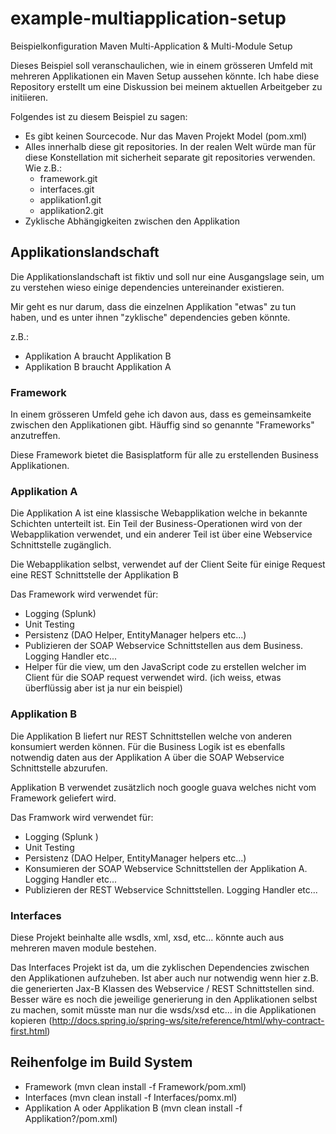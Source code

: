 # example-multiapplication-setup
Beispielkonfiguration Maven Multi-Application &amp; Multi-Module Setup

Dieses Beispiel soll veranschaulichen, wie in einem grösseren Umfeld mit mehreren Applikationen ein Maven Setup aussehen könnte. Ich habe diese Repository erstellt um eine Diskussion bei meinem aktuellen Arbeitgeber zu initiieren.


Folgendes ist zu diesem Beispiel zu sagen:
* Es gibt keinen Sourcecode. Nur das Maven Projekt Model (pom.xml)
* Alles innerhalb diese git repositories. In der realen Welt würde man für diese Konstellation mit sicherheit separate git repositories verwenden. Wie z.B.:
    * framework.git
    * interfaces.git
    * applikation1.git
    * applikation2.git
* Zyklische Abhängigkeiten zwischen den Applikation


## Applikationslandschaft

Die Applikationslandschaft ist fiktiv und soll nur eine Ausgangslage sein, um zu verstehen wieso einige dependencies  untereinander existieren.

Mir geht es nur darum, dass die einzelnen Applikation "etwas" zu tun haben, und es unter ihnen "zyklische" dependencies geben könnte.

z.B.:
* Applikation A braucht Applikation B
* Applikation B braucht Applikation A


### Framework

In einem grösseren Umfeld gehe ich davon aus, dass es gemeinsamkeite zwischen den Applikationen gibt. Häuffig sind so genannte "Frameworks" anzutreffen.

Diese Framework bietet die Basisplatform für alle zu erstellenden Business Applikationen. 


### Applikation A

Die Applikation A ist eine klassische Webapplikation welche in bekannte Schichten unterteilt ist.
Ein Teil der Business-Operationen wird von der Webapplikation verwendet, und ein anderer Teil ist über eine Webservice Schnittstelle zugänglich.

Die Webapplikation selbst, verwendet auf der Client Seite für einige Request eine REST Schnittstelle der Applikation B

Das Framework wird verwendet für:
* Logging (Splunk)
* Unit Testing
* Persistenz (DAO Helper, EntityManager helpers etc...)
* Publizieren der SOAP Webservice Schnittstellen aus dem Business. Logging Handler etc...
* Helper für die view, um den JavaScript code zu erstellen welcher im Client für die SOAP request verwendet wird. (ich weiss, etwas überflüssig aber ist ja nur ein beispiel)


### Applikation B

Die Applikation B liefert nur REST Schnittstellen welche von anderen konsumiert werden können. Für die Business Logik ist es ebenfalls notwendig daten aus der Applikation A über die SOAP Webservice Schnittstelle abzurufen.

Applikation B verwendet zusätzlich noch google guava welches nicht vom Framework geliefert wird.

Das Framwork wird verwendet für:
* Logging (Splunk )
* Unit Testing
* Persistenz (DAO Helper, EntityManager helpers etc...)
* Konsumieren der SOAP Webservice Schnittstellen der Applikation A. Logging Handler etc...
* Publizieren der REST Webservice Schnittstellen. Logging Handler etc...


### Interfaces

Diese Projekt beinhalte alle wsdls, xml, xsd, etc... könnte auch aus mehreren maven module bestehen.

Das Interfaces Projekt ist da, um die zyklischen Dependencies zwischen den Applikationen aufzuheben. Ist aber auch nur notwendig wenn hier z.B. die generierten Jax-B Klassen des Webservice / REST Schnittstellen sind. Besser wäre es noch die jeweilige generierung in den Applikationen selbst zu machen, somit müsste man nur die wsds/xsd etc... in die Applikationen kopieren (http://docs.spring.io/spring-ws/site/reference/html/why-contract-first.html)


## Reihenfolge im Build System

* Framework (mvn clean install -f Framework/pom.xml)
* Interfaces (mvn clean install -f Interfaces/pomx.ml)
* Applikation A oder Applikation B (mvn clean install -f Applikation?/pom.xml)

